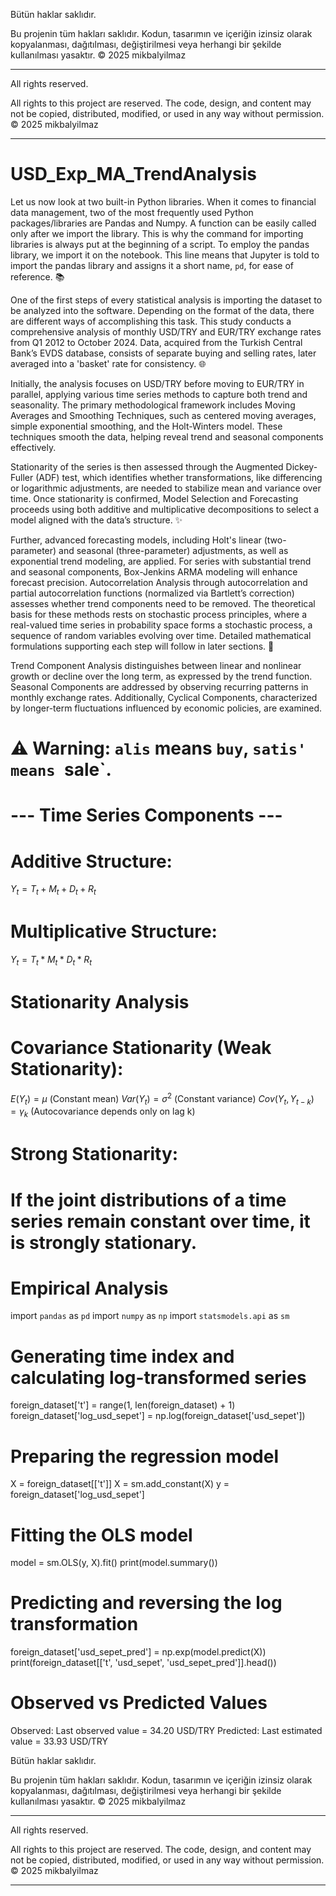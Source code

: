 Bütün haklar saklıdır.

Bu projenin tüm hakları saklıdır. Kodun, tasarımın ve içeriğin izinsiz olarak kopyalanması, dağıtılması, değiştirilmesi veya herhangi bir şekilde kullanılması yasaktır.
© 2025 mikbalyilmaz


****************************************************************************************************************************************


All rights reserved.

All rights to this project are reserved. The code, design, and content may not be copied, distributed, modified, or used in any way without permission.
© 2025 mikbalyilmaz


****************************************************************************************************************************************

# USD_Exp_MA_TrendAnalysis

 Let us now look at two built-in Python libraries. When it comes to financial data management,
 two of the most frequently used Python packages/libraries are Pandas and Numpy. 
 A function can be easily called only after we import the library. 
 This is why the command for importing libraries is always put at the beginning of a script.
 To employ the pandas library, we import it on the notebook. 
 This line means that Jupyter is told to import the pandas library and assigns it a short name, `pd`, for ease of reference. 📚

 One of the first steps of every statistical analysis is importing the dataset to be analyzed into the software.
 Depending on the format of the data, there are different ways of accomplishing this task.
 This study conducts a comprehensive analysis of monthly USD/TRY and EUR/TRY exchange rates from Q1 2012 to October 2024.
 Data, acquired from the Turkish Central Bank’s EVDS database, consists of separate buying and selling rates,
 later averaged into a 'basket' rate for consistency. 🌐

 Initially, the analysis focuses on USD/TRY before moving to EUR/TRY in parallel,
 applying various time series methods to capture both trend and seasonality.
 The primary methodological framework includes Moving Averages and Smoothing Techniques,
 such as centered moving averages, simple exponential smoothing, and the Holt-Winters model. 
 These techniques smooth the data, helping reveal trend and seasonal components effectively. 

 Stationarity of the series is then assessed through the Augmented Dickey-Fuller (ADF) test, 
 which identifies whether transformations, like differencing or logarithmic adjustments, 
 are needed to stabilize mean and variance over time.
 Once stationarity is confirmed, Model Selection and Forecasting proceeds using both additive and multiplicative 
 decompositions to select a model aligned with the data’s structure. ✨

 Further, advanced forecasting models, including Holt's linear (two-parameter) and seasonal (three-parameter) adjustments, 
 as well as exponential trend modeling, are applied. 
 For series with substantial trend and seasonal components, Box-Jenkins ARMA modeling will enhance forecast precision.
 Autocorrelation Analysis through autocorrelation and partial autocorrelation functions (normalized via Bartlett’s correction) 
 assesses whether trend components need to be removed. 
 The theoretical basis for these methods rests on stochastic process principles, where a real-valued time series in probability space
 forms a stochastic process, a sequence of random variables evolving over time.
 Detailed mathematical formulations supporting each step will follow in later sections. 🧮

 Trend Component Analysis distinguishes between linear and nonlinear growth or decline over the long term, 
 as expressed by the trend function. Seasonal Components are addressed by observing recurring patterns in monthly exchange rates. 
 Additionally, Cyclical Components, characterized by longer-term fluctuations influenced by economic policies, are examined.

# ⚠️ Warning: `alis` means `buy`, `satis' means `sale`.

# --- Time Series Components ---
# Additive Structure:
 $Y_t = T_t + M_t + D_t + R_t$
# Multiplicative Structure:
 $Y_t = T_t * M_t * D_t * R_t$

# Stationarity Analysis
# Covariance Stationarity (Weak Stationarity):
 $E(Y_t) = μ$  (Constant mean)
 $Var(Y_t) = σ^2$ (Constant variance)
 $Cov(Y_t, Y_{t-k}) = γ_k$ (Autocovariance depends only on lag k)

# Strong Stationarity:
# If the joint distributions of a time series remain constant over time, it is strongly stationary.

# Empirical Analysis
import `pandas` as `pd`
import `numpy` as `np`
import `statsmodels.api` as `sm`

# Generating time index and calculating log-transformed series
foreign_dataset['t'] = range(1, len(foreign_dataset) + 1)
foreign_dataset['log_usd_sepet'] = np.log(foreign_dataset['usd_sepet'])

# Preparing the regression model
X = foreign_dataset[['t']]
X = sm.add_constant(X)
y = foreign_dataset['log_usd_sepet']

# Fitting the OLS model
model = sm.OLS(y, X).fit()
print(model.summary())

# Predicting and reversing the log transformation
foreign_dataset['usd_sepet_pred'] = np.exp(model.predict(X))
print(foreign_dataset[['t', 'usd_sepet', 'usd_sepet_pred']].head())

# Observed vs Predicted Values
 Observed: Last observed value = 34.20 USD/TRY
 Predicted: Last estimated value = 33.93 USD/TRY

 Bütün haklar saklıdır.

Bu projenin tüm hakları saklıdır. Kodun, tasarımın ve içeriğin izinsiz olarak kopyalanması, dağıtılması, değiştirilmesi veya herhangi bir şekilde kullanılması yasaktır.
© 2025 mikbalyilmaz


****************************************************************************************************************************************


All rights reserved.

All rights to this project are reserved. The code, design, and content may not be copied, distributed, modified, or used in any way without permission.
© 2025 mikbalyilmaz


****************************************************************************************************************************************
